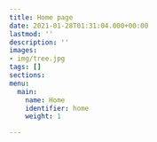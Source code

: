 ```yaml
---
title: Home page
date: 2021-01-28T01:31:04.000+00:00
lastmod: ''
description: ''
images:
- img/tree.jpg
tags: []
sections:
menu:
  main:
    name: Home
    identifier: home
    weight: 1

---
```

